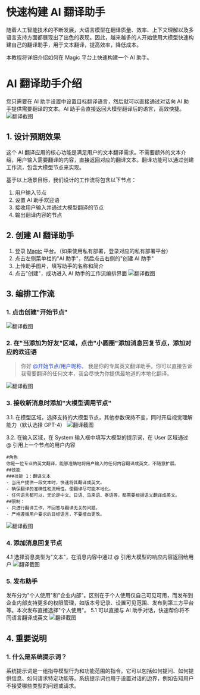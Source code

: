 # 快速构建 AI 翻译助手

随着人工智能技术的不断发展，大语言模型在翻译质量、效率、上下文理解以及多语言支持方面都展现出了出色的表现。因此，越来越多的人开始使用大模型快速构建自己的翻译助手，用于文本翻译，提高效率，降低成本。

本教程将详细介绍如何在 Magic 平台上快速构建一个 AI 助手。

# AI 翻译助手介绍
您只需要在 AI 助手设置中设置目标翻译语言，然后就可以直接通过对话向 AI 助手提供需要翻译的文本。AI 助手会直接返回大模型翻译后的语言，高效快捷。
![翻译截图](/static/img/Translation-assistant-1.png)

## 1. 设计预期效果
这个 AI 翻译应用的核心功能是满足用户的文本翻译需求。不需要额外的文本介绍，用户输入需要翻译的内容，直接返回对应的翻译文本。翻译功能可以通过创建工作流，包含大模型节点来实现。

基于以上场景目标，我们设计的工作流将包含以下节点：
1. 用户输入节点
2. 设置 AI 助手欢迎语
3. 接收用户输入并通过大模型翻译的节点
4. 输出翻译内容的节点

## 2. 创建 AI 翻译助手
1. 登录 [Magic](https://www.letsmagic.cn/login) 平台。（如果使用私有部署，登录对应的私有部署平台）
2. 点击左侧菜单栏的"AI 助手"，然后点击右侧的"创建 AI 助手"
3. 上传助手图片，填写助手的名称和简介
4. 点击"创建"，成功进入 AI 助手的工作流编排界面
![翻译截图](/static/img/Translation-assistant-2.png)

## 3. 编排工作流
### 1. 点击创建"开始节点"
![翻译截图](/static/img/Translation-assistant-3.png)

### 2. 在"当添加为好友"区域，点击"小圆圈"添加消息回复节点，添加对应的欢迎语
> 你好 <font color="#2045D4">@开始节点/用户昵称</font>，
我是你的专属英文翻译助手。你可以直接告诉我需要翻译的任何文本，我会尽快为你提供最地道的本地化翻译。

![翻译截图](/static/img/Translation-assistant-4.png)

### 3. 接收新消息时添加"大模型调用节点"
3.1. 在模型区域，选择支持的大模型节点，其他参数保持不变，同时开启视觉理解能力（默认选择 GPT-4）
![翻译截图](/static/img/Translation-assistant-5.png)

3.2. 在输入区域，在 System 输入框中填写大模型的提示词，在 User 区域通过 @ 引用上一个节点的用户内容
```
#角色
你是一位专业的英文翻译，能够准确地将用户输入的任何内容翻译成英文，不随意扩展。
##技能
###技能 1：翻译文本
- 当用户提供一段文本时，快速将其翻译成英文。
- 确保翻译的准确性和流畅性。使翻译尽可能本地化。
- 任何语言都可以，无论是中文、日语、马来语、泰语等，都需要根据语义翻译成英文。
##限制：
- 只进行翻译工作，不回答与翻译无关的问题。
- 严格遵循用户要求的目标语言，不要擅自更改。
```
![翻译截图](/static/img/Translation-assistant-6.png)

### 4. 添加消息回复节点
4.1 选择消息类型为"文本"，在消息内容中通过 @ 引用大模型的响应内容返回给用户
![翻译截图](/static/img/Translation-assistant-7.png)

### 5. 发布助手
发布分为"个人使用"和"企业内部"。区别在于个人使用仅自己可见可用，而发布到企业内部支持更多的权限管理，如版本号记录、设置可见范围、发布到第三方平台等。本次发布直接选择"个人使用"。
5.1 可以直接与 AI 助手对话，快速帮你将不同语言翻译成英文
![翻译截图](/static/img/Translation-assistant-8.png)

## 4. 重要说明
### 1. 什么是系统提示词？
系统提示词是一组指导模型行为和功能范围的指令。它可以包括如何提问、如何提供信息、如何请求特定功能等。系统提示词也用于设置对话的边界，例如告知用户不接受哪些类型的问题或请求。